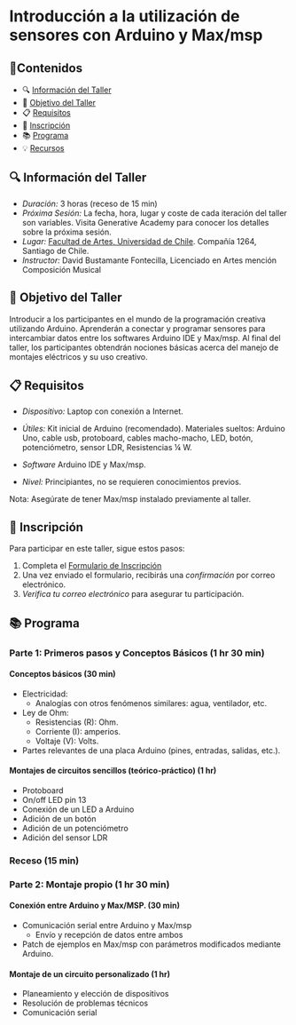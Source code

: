 # Introducción a la utilización de sensores con Arduino y Max/msp



## 📜Contenidos

- 🔍 [Información del Taller](#🔍-información-del-taller)
- 🎯 [Objetivo del Taller](#🎯-objetivo-del-taller)
- 📋 [Requisitos](#📋-requisitos)
- 📝 [Inscripción](#📝-inscripción)
- 📚 [Programa](#📚-programa)
- 💡 [Recursos](#💡-recursos)

## 🔍 Información del Taller

- *Duración:* 3 horas (receso de 15 min)
- *Próxima Sesión:* La fecha, hora, lugar y coste de cada iteración del taller son variables. Visita Generative Academy para conocer los detalles sobre la próxima sesión.
- *Lugar:* [Facultad de Artes, Universidad de Chile](https://maps.app.goo.gl/jWLTspcBS5QZggna6). Compañía 1264, Santiago de Chile.
- *Instructor:* David Bustamante Fontecilla, Licenciado en Artes mención Composición Musical

## 🎯 Objetivo del Taller

Introducir a los participantes en el mundo de la programación creativa utilizando Arduino. Aprenderán a conectar y programar sensores para intercambiar datos entre los softwares Arduino IDE y Max/msp. Al final del taller, los participantes obtendrán nociones básicas acerca del manejo de montajes eléctricos y su uso creativo.


## 📋 Requisitos

- *Dispositivo:* Laptop con conexión a Internet.
- *Útiles:* Kit inicial de Arduino (recomendado). Materiales sueltos: Arduino Uno, cable usb, protoboard, cables macho-macho, LED, botón, potenciómetro, sensor LDR, Resistencias ¼ W.

- *Software* Arduino IDE y Max/msp.

- *Nivel:* Principiantes, no se requieren conocimientos previos.

Nota: Asegúrate de tener Max/msp instalado previamente al taller.


## 📝 Inscripción

Para participar en este taller, sigue estos pasos:

1. Completa el [Formulario de Inscripción](https://forms.gle/VczTbXkx1KN4Fx44A)
2. Una vez enviado el formulario, recibirás una *confirmación* por correo electrónico.
3. *Verifica tu correo electrónico* para asegurar tu participación.

## 📚 Programa

### Parte 1: Primeros pasos y Conceptos Básicos (1 hr 30 min)

#### Conceptos básicos (30 min) 
- Electricidad: 
    - Analogías con otros fenómenos similares: agua, ventilador, etc.
- Ley de Ohm:  
    - Resistencias (R): Ohm.
    - Corriente (I): amperios.
    - Voltaje (V): Volts.
- Partes relevantes de una placa Arduino (pines, entradas, salidas, etc.).

#### Montajes de circuitos sencillos (teórico-práctico) (1 hr)
- Protoboard
- On/off LED pin 13
- Conexión de un LED a Arduino
- Adición de un botón
- Adición de un potenciómetro
- Adición del sensor LDR

### Receso (15 min)

### Parte 2: Montaje propio (1 hr 30 min)

#### Conexión entre Arduino y Max/MSP. (30 min)
- Comunicación serial entre Arduino y Max/msp
    - Envío y recepción de datos entre ambos
- Patch de ejemplos en Max/msp con parámetros modificados mediante Arduino.

#### Montaje de un circuito personalizado (1 hr)
- Planeamiento y elección de dispositivos
- Resolución de problemas técnicos
- Comunicación serial
